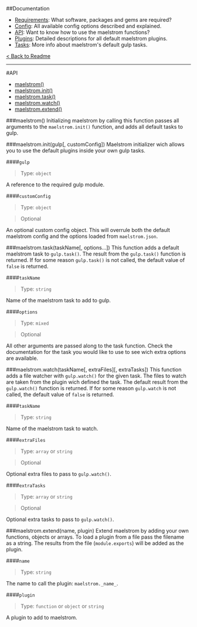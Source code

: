 ##Documentation
- [Requirements][docs-requirements]: What software, packages and gems are required?
- [Config][docs-config]: All available config options described and explained.
- [API][docs-api]: Want to know how to use the maelstrom functions?
- [Plugins][docs-plugins]: Detailed descriptions for all default maelstrom plugins.
- [Tasks][docs-tasks]: More info about maelstrom's default gulp tasks.

[< Back to Readme](../README.md)

--------------------------------------------------------------------------------


#API
- [maelstrom()][api-maelstrom]
- [maelstrom.init()][api-maelstrom-init]
- [maelstrom.task()][api-maelstrom-task]
- [maelstrom.watch()][api-maelstrom-watch]
- [maelstrom.extend()][api-maelstrom-extend]


###maelstrom()
Initializing maelstrom by calling this function passes all arguments to the `maelstrom.init()` function, and adds all default tasks to gulp.


###maelstrom.init(gulp[, customConfig])
Maelstrom initializer wich allows you to use the default plugins inside your own gulp tasks.


####`gulp`
> Type: `object`

A reference to the required gulp module.


####`customConfig`
> Type: `object`

> Optional

An optional custom config object. This will overrule both the default maelstrom config and the options loaded from `maelstrom.json`.


###maelstrom.task(taskName[, options...])
This function adds a default maelstrom task to `gulp.task()`. The result from the `gulp.task()` function is returned. If for some reason `gulp.task()` is not called, the default value of `false` is returned.


####`taskName`
> Type: `string`

Name of the maelstrom task to add to gulp.


####`options`
> Type: `mixed`

> Optional

All other arguments are passed along to the task function. Check the documentation for the task you would like to use to see wich extra options are available.


###maelstrom.watch(taskName[, extraFiles][, extraTasks])
This function adds a file watcher with `gulp.watch()` for the given task. The files to watch are taken from the plugin wich defined the task. The default result from the `gulp.watch()` function is returned. If for some reason `gulp.watch` is not called, the default value of `false` is returned.


####`taskName`
> Type: `string`

Name of the maelstrom task to watch.


####`extraFiles`
> Type: `array` or `string`

> Optional

Optional extra files to pass to `gulp.watch()`.


####`extraTasks`
> Type: `array` or `string`

> Optional

Optional extra tasks to pass to `gulp.watch()`.


###maelstrom.extend(name, plugin)
Extend maelstrom by adding your own functions, objects or arrays. To load a plugin from a file pass the filename as a string. The results from the file (`module.exports`) will be added as the plugin.


####`name`
> Type: `string`

The name to call the plugin: `maelstrom._name_`.


####`plugin`
> Type: `function` or `object` or `string`

A plugin to add to maelstrom.

[api-maelstrom]: #maelstrom
[api-maelstrom-init]: #maelstrominitgulp-customconfig
[api-maelstrom-task]: #maelstromtasktaskname-options
[api-maelstrom-watch]: #maelstromwatchtaskname-extrafiles-extratasks
[api-maelstrom-extend]: #maelstromextendname-plugin

[docs-requirements]: requirements.md
[docs-config]: config.md
[docs-api]: api.md
[docs-plugins]: plugins.md
[docs-tasks]: tasks.md

